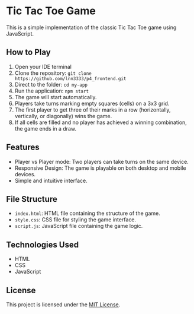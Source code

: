 # Tic Tac Toe Game

This is a simple implementation of the classic Tic Tac Toe game using JavaScript.

## How to Play

1. Open your IDE terminal
2. Clone the repository: `git clone https://github.com/lnn3333/p4_frontend.git`
3. Direct to the folder: `cd my-app`
4. Run the application:  `npm start`
5. The game will start automatically.
6. Players take turns marking empty squares (cells) on a 3x3 grid.
7. The first player to get three of their marks in a row (horizontally, vertically, or diagonally) wins the game.
8. If all cells are filled and no player has achieved a winning combination, the game ends in a draw.

## Features

- Player vs Player mode: Two players can take turns on the same device.
- Responsive Design: The game is playable on both desktop and mobile devices.
- Simple and intuitive interface.

## File Structure

- `index.html`: HTML file containing the structure of the game.
- `style.css`: CSS file for styling the game interface.
- `script.js`: JavaScript file containing the game logic.

## Technologies Used

- HTML
- CSS
- JavaScript

## License

This project is licensed under the [MIT License](LICENSE).
